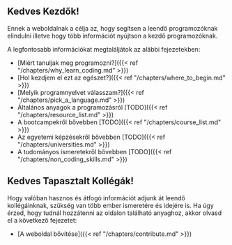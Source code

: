 Kedves Kezdők!
---

Ennek a weboldalnak a célja az, hogy segítsen a leendő programozóknak elindulni illetve hogy több információt nyújtson a kezdő programozóknak.

A legfontosabb információkat megtaláljátok az alábbi fejezetekben:


- [Miért tanuljak meg programozni?]({{< ref "/chapters/why_learn_coding.md" >}})
- [Hol kezdjem el ezt az egészet?]({{< ref "/chapters/where_to_begin.md" >}})
- [Melyik programnyelvet válasszam?]({{< ref "/chapters/pick_a_language.md" >}})
- Általános anyagok a programozásról [TODO]({{< ref "/chapters/resource_list.md" >}})
- A bootcampekről bővebben [TODO]({{< ref "/chapters/course_list.md" >}})
- Az egyetemi képzésekről bővebben [TODO]({{< ref "/chapters/universities.md" >}})
- A tudományos ismeretekről bővebben [TODO]({{< ref "/chapters/non_coding_skills.md" >}})


Kedves Tapasztalt Kollégák!
---

Hogy valóban hasznos és átfogó információt adjunk át leendő kollégáinknak, szükség van több ember ismeretére és idejére is. Ha úgy érzed, hogy tudnál hozzátenni az oldalon található anyaghoz, akkor olvasd el a következő fejezetet:

- [A weboldal bővítése]({{< ref "/chapters/contribute.md" >}})

